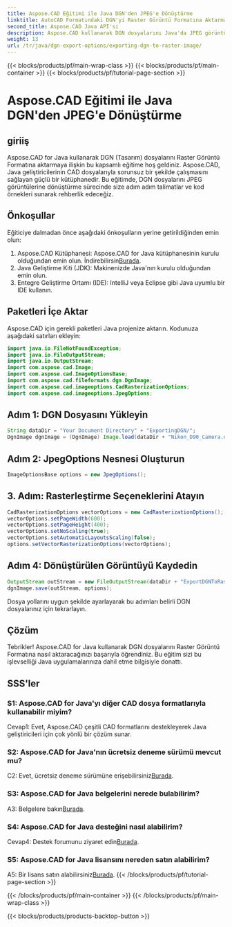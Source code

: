 ```yaml
---
title: Aspose.CAD Eğitimi ile Java DGN'den JPEG'e Dönüştürme
linktitle: AutoCAD Formatındaki DGN'yi Raster Görüntü Formatına Aktarma
second_title: Aspose.CAD Java API'si
description: Aspose.CAD kullanarak DGN dosyalarını Java'da JPEG görüntülere nasıl aktaracağınızı öğrenin. Bu adım adım eğitim, süreç boyunca size zahmetsizce rehberlik eder.
weight: 13
url: /tr/java/dgn-export-options/exporting-dgn-to-raster-image/
---
```


{{< blocks/products/pf/main-wrap-class >}}
{{< blocks/products/pf/main-container >}}
{{< blocks/products/pf/tutorial-page-section >}}

# Aspose.CAD Eğitimi ile Java DGN'den JPEG'e Dönüştürme

## giriiş

Aspose.CAD for Java kullanarak DGN (Tasarım) dosyalarını Raster Görüntü Formatına aktarmaya ilişkin bu kapsamlı eğitime hoş geldiniz. Aspose.CAD, Java geliştiricilerinin CAD dosyalarıyla sorunsuz bir şekilde çalışmasını sağlayan güçlü bir kütüphanedir. Bu eğitimde, DGN dosyalarını JPEG görüntülerine dönüştürme sürecinde size adım adım talimatlar ve kod örnekleri sunarak rehberlik edeceğiz.

## Önkoşullar

Eğiticiye dalmadan önce aşağıdaki önkoşulların yerine getirildiğinden emin olun:
1.  Aspose.CAD Kütüphanesi: Aspose.CAD for Java kütüphanesinin kurulu olduğundan emin olun. İndirebilirsin[Burada](https://releases.aspose.com/cad/java/).
2. Java Geliştirme Kiti (JDK): Makinenizde Java'nın kurulu olduğundan emin olun.
3. Entegre Geliştirme Ortamı (IDE): IntelliJ veya Eclipse gibi Java uyumlu bir IDE kullanın.

## Paketleri İçe Aktar

Aspose.CAD için gerekli paketleri Java projenize aktarın. Kodunuza aşağıdaki satırları ekleyin:

```java
import java.io.FileNotFoundException;
import java.io.FileOutputStream;
import java.io.OutputStream;
import com.aspose.cad.Image;
import com.aspose.cad.ImageOptionsBase;
import com.aspose.cad.fileformats.dgn.DgnImage;
import com.aspose.cad.imageoptions.CadRasterizationOptions;
import com.aspose.cad.imageoptions.JpegOptions;
```

## Adım 1: DGN Dosyasını Yükleyin

```java
String dataDir = "Your Document Directory" + "ExportingDGN/";
DgnImage dgnImage = (DgnImage) Image.load(dataDir + "Nikon_D90_Camera.dgn");
```

## Adım 2: JpegOptions Nesnesi Oluşturun

```java
ImageOptionsBase options = new JpegOptions();
```

## 3. Adım: Rasterleştirme Seçeneklerini Atayın

```java
CadRasterizationOptions vectorOptions = new CadRasterizationOptions();
vectorOptions.setPageWidth(600);
vectorOptions.setPageHeight(400);
vectorOptions.setNoScaling(true);
vectorOptions.setAutomaticLayoutsScaling(false);
options.setVectorRasterizationOptions(vectorOptions);
```

## Adım 4: Dönüştürülen Görüntüyü Kaydedin

```java
OutputStream outStream = new FileOutputStream(dataDir + "ExportDGNToRasterImage_Out.jpg");
dgnImage.save(outStream, options);
```

Dosya yollarını uygun şekilde ayarlayarak bu adımları belirli DGN dosyalarınız için tekrarlayın.

## Çözüm

Tebrikler! Aspose.CAD for Java kullanarak DGN dosyalarını Raster Görüntü Formatına nasıl aktaracağınızı başarıyla öğrendiniz. Bu eğitim sizi bu işlevselliği Java uygulamalarınıza dahil etme bilgisiyle donattı.

## SSS'ler

### S1: Aspose.CAD for Java'yı diğer CAD dosya formatlarıyla kullanabilir miyim?

Cevap1: Evet, Aspose.CAD çeşitli CAD formatlarını destekleyerek Java geliştiricileri için çok yönlü bir çözüm sunar.

### S2: Aspose.CAD for Java'nın ücretsiz deneme sürümü mevcut mu?

 C2: Evet, ücretsiz deneme sürümüne erişebilirsiniz[Burada](https://releases.aspose.com/).

### S3: Aspose.CAD for Java belgelerini nerede bulabilirim?

 A3: Belgelere bakın[Burada](https://reference.aspose.com/cad/java/).

### S4: Aspose.CAD for Java desteğini nasıl alabilirim?

 Cevap4: Destek forumunu ziyaret edin[Burada](https://forum.aspose.com/c/cad/19).

### S5: Aspose.CAD for Java lisansını nereden satın alabilirim?

 A5: Bir lisans satın alabilirsiniz[Burada](https://purchase.aspose.com/buy).
{{< /blocks/products/pf/tutorial-page-section >}}

{{< /blocks/products/pf/main-container >}}
{{< /blocks/products/pf/main-wrap-class >}}

{{< blocks/products/products-backtop-button >}}

